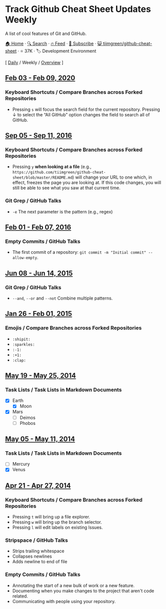 # Track Github Cheat Sheet Updates Weekly

A list of cool features of Git and GitHub.

[🏠 Home](/README.md) · [🔍 Search](https://test.trackawesomelist.com/search/) · [🔥 Feed](https://test.trackawesomelist.com/tiimgreen/github-cheat-sheet/week/rss.xml) · [📮 Subscribe](https://trackawesomelist.us17.list-manage.com/subscribe?u=d2f0117aa829c83a63ec63c2f&id=36a103854c) · [😺 tiimgreen/github-cheat-sheet](https://github.com/tiimgreen/github-cheat-sheet/blob/master/README.md) · ⭐ 37K · 🏷️ Development Environment

[ [Daily](/content/tiimgreen/github-cheat-sheet/README.md) / Weekly / [Overview](/content/tiimgreen/github-cheat-sheet/readme/README.md) ]



## [Feb 03 - Feb 09, 2020](/content/2020/5/README.md)

### Keyboard Shortcuts / Compare Branches across Forked Repositories

*   Pressing `s` will focus the search field for the current repository. Pressing ↓ to select the “All GitHub” option changes the field to search all of GitHub.

## [Sep 05 - Sep 11, 2016](/content/2016/36/README.md)

### Keyboard Shortcuts / Compare Branches across Forked Repositories

*   Pressing `y` **when looking at a file** (e.g., `https://github.com/tiimgreen/github-cheat-sheet/blob/master/README.md`) will change your URL to one which, in effect, freezes the page you are looking at. If this code changes, you will still be able to see what you saw at that current time.

### Git Grep / GitHub Talks

*   `-e` The next parameter is the pattern (e.g., regex)

## [Feb 01 - Feb 07, 2016](/content/2016/5/README.md)

### Empty Commits / GitHub Talks

*   The first commit of a repository: `git commit -m "Initial commit" --allow-empty`.

## [Jun 08 - Jun 14, 2015](/content/2015/23/README.md)

### Git Grep / GitHub Talks

*   `--and`, `--or` and `--not` Combine multiple patterns.

## [Jan 26 - Feb 01, 2015](/content/2015/4/README.md)

### Emojis / Compare Branches across Forked Repositories

*   `:shipit:`
*   `:sparkles:`
*   `:-1:`
*   `:+1:`
*   `:clap:`

## [May 19 - May 25, 2014](/content/2014/20/README.md)

### Task Lists / Task Lists in Markdown Documents

*   [x] Earth
    *   [x] Moon
*   [x] Mars
    *   [ ] Deimos
    *   [ ] Phobos

## [May 05 - May 11, 2014](/content/2014/18/README.md)

### Task Lists / Task Lists in Markdown Documents

*   [ ] Mercury
*   [x] Venus

## [Apr 21 - Apr 27, 2014](/content/2014/16/README.md)

### Keyboard Shortcuts / Compare Branches across Forked Repositories

*   Pressing `t` will bring up a file explorer.
*   Pressing `w` will bring up the branch selector.
*   Pressing `l` will edit labels on existing Issues.

### Stripspace / GitHub Talks

*   Strips trailing whitespace
*   Collapses newlines
*   Adds newline to end of file

### Empty Commits / GitHub Talks

*   Annotating the start of a new bulk of work or a new feature.
*   Documenting when you make changes to the project that aren't code related.
*   Communicating with people using your repository.